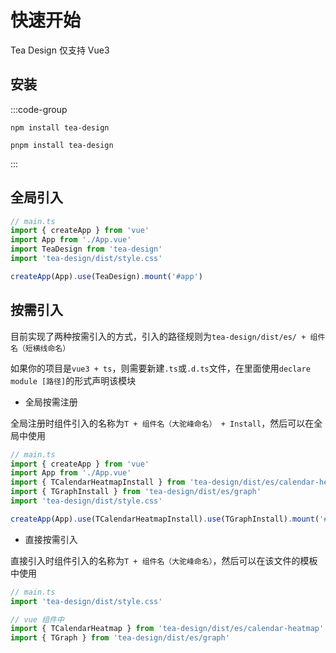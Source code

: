 # 快速开始

Tea Design 仅支持 Vue3

## 安装

:::code-group

```shell [ npm ]
npm install tea-design
```

```shell [ pnpm ]
pnpm install tea-design

```

:::

## 全局引入

```ts
// main.ts
import { createApp } from 'vue'
import App from './App.vue'
import TeaDesign from 'tea-design'
import 'tea-design/dist/style.css'

createApp(App).use(TeaDesign).mount('#app')
```

## 按需引入

目前实现了两种按需引入的方式，引入的路径规则为`tea-design/dist/es/ + 组件名（短横线命名）`

如果你的项目是`vue3 + ts`，则需要新建`.ts`或`.d.ts`文件，在里面使用`declare module [路径]`的形式声明该模块

- 全局按需注册

全局注册时组件引入的名称为`T + 组件名（大驼峰命名） + Install`，然后可以在全局中使用

```ts
// main.ts
import { createApp } from 'vue'
import App from './App.vue'
import { TCalendarHeatmapInstall } from 'tea-design/dist/es/calendar-heatmap'
import { TGraphInstall } from 'tea-design/dist/es/graph'
import 'tea-design/dist/style.css'

createApp(App).use(TCalendarHeatmapInstall).use(TGraphInstall).mount('#app')
```

- 直接按需引入

直接引入时组件引入的名称为`T + 组件名（大驼峰命名）`，然后可以在该文件的模板中使用

```ts
// main.ts
import 'tea-design/dist/style.css'

// vue 组件中
import { TCalendarHeatmap } from 'tea-design/dist/es/calendar-heatmap'
import { TGraph } from 'tea-design/dist/es/graph'
```